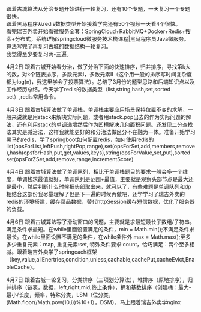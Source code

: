 跟着古城算法从分治专题开始进行一轮复习，还有10个专题，一天复习一个专题很快。    
跟着黑马程序从redis数据类型开始接着学完还有50个视频一天看4个很快。   
看完瑞吉外卖开始看微服务全套：SpringCloud+RabbitMQ+Docker+Redis+搜索+分布式，系统详解springcloud微服务技术栈课程|黑马程序员Java微服务。       
算法写完了再复习古城的数据结构一轮复习。     
我觉得至少要复习两-三遍。   

4月2日 跟着古城开始看分治，做了分治下面的快速排序，归并排序，寻找第k大的数，对k个链表排序，多数元素I，多数元素II（这个用一般的排序写时间复杂度都为log(n)，我这里学会了投票算法）。总结了3月份的题型思路和后端知识点以及工作经历总结。今天学了redis的数据类型（list,string,hash,set,sorted set）,redis常用命令。       

4月3日 跟着古城算法做了单调栈，单调栈主要应用场景保持位置不变的求解，一般来说就是用stack来解决实际问题，或者用stack.pop出去的作为实际问题的解法，还有利用stack的单调递增然后作为凹槽解决几何面积问题。还发现二分查找法其实是减治法，这样我就能更好的和分治法做区分不在融为一体。准备开始学习黑马的redis，学了springboot如何配置redis，如何使用redis的list(opsForList,leftPush,rightPop,range),set(opsForSet,add,members,remove),hash(opsforHash,put,get,values,keys),string(opsForValue,set,put),sorted set(opsForZSet,add,remove,range,incrementScore)       

4月4日 跟着古城算法做了单调队列，相比于单调栈题目的要求一般会多一个维度，单调栈求最值就好，单调队列是范围+最值，主要就是观察头部节点是最大还是最小，然后判断什么时候把头部取出来，就可以了，有些难题是单调队列和dp相结合这部份我尽量理解了但是下一遍的时候再做吧，还学学习了瑞吉外卖的redis的环境搭建，缓存菜品数据，替代httpSession缓存短信数据，优化了服务器的负载。         

4月6日 跟着古城算法写了滑动窗口的问题，主要就是求最短最长子数组/子符串。满足条件求最短。在while里面设置满足的条件，min = Math.min();不满足条件求最长。在while里面设置不满足的条件，在while条件外 max = Math.max();至多多少重复元素：map, 重复元素:set, 特殊条件要求:count，恰巧满足：两个至多相减。跟着瑞吉外卖学了springcach框架（key,value,allEnertries,condition,unless,cachable,cachePut,cacheEvict,EnableCache）。        

4月7日 跟着古城一轮复习，分类排序（三项划分算法），堆排序（原地排序），归并排序（链表，数据，left,right,mid,终止条件），桶和基数排序（创建桶：最大-最小/长度，频率，特殊分类，LSM（位分类，(Math.floor(/Math.pow(10,i))%10+1），DSM），马上跟着瑞吉外卖学nginx              
